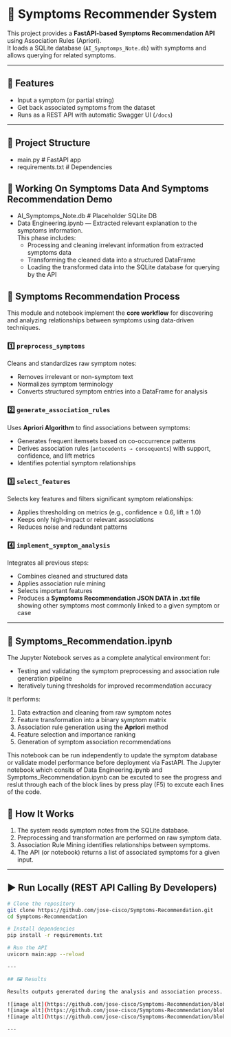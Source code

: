 # 🤖 Symptoms Recommender System

This project provides a **FastAPI-based Symptoms Recommendation API** using Association Rules (Apriori).  
It loads a SQLite database (`AI_Symptomps_Note.db`) with symptoms and allows querying for related symptoms.

---

## 🚀 Features
- Input a symptom (or partial string)
- Get back associated symptoms from the dataset
- Runs as a REST API with automatic Swagger UI (`/docs`)
  
---

## 📂 Project Structure
- main.py # FastAPI app
- requirements.txt # Dependencies
## 📂 Working On Symptoms Data And Symptoms Recommendation Demo
- AI_Symptomps_Note.db # Placeholder SQLite DB 
- Data Engineering.ipynb — Extracted relevant explanation to the symptoms information.  
  This phase includes:
  - Processing and cleaning irrelevant information from extracted symptoms data  
  - Transforming the cleaned data into a structured DataFrame  
  - Loading the transformed data into the SQLite database for querying by the API
## 🧩 Symptoms Recommendation Process

This module and notebook implement the **core workflow** for discovering and analyzing relationships between symptoms using data-driven techniques.

### 1️⃣ `preprocess_symptoms`
Cleans and standardizes raw symptom notes:
- Removes irrelevant or non-symptom text  
- Normalizes symptom terminology  
- Converts structured symptom entries into a DataFrame for analysis  

### 2️⃣ `generate_association_rules`
Uses **Apriori Algorithm** to find associations between symptoms:
- Generates frequent itemsets based on co-occurrence patterns  
- Derives association rules (`antecedents → consequents`) with support, confidence, and lift metrics  
- Identifies potential symptom relationships  

### 3️⃣ `select_features`
Selects key features and filters significant symptom relationships:
- Applies thresholding on metrics (e.g., confidence ≥ 0.6, lift ≥ 1.0)  
- Keeps only high-impact or relevant associations  
- Reduces noise and redundant patterns  

### 4️⃣ `implement_symptom_analysis`
Integrates all previous steps:
- Combines cleaned and structured data  
- Applies association rule mining  
- Selects important features  
- Produces a **Symptoms Recommendation JSON DATA in .txt file** showing other symptoms most commonly linked to a given symptom or case  

---

## 📓 Symptoms_Recommendation.ipynb

The Jupyter Notebook serves as a complete analytical environment for:
- Testing and validating the symptom preprocessing and association rule generation pipeline  
- Iteratively tuning thresholds for improved recommendation accuracy  

It performs:
1. Data extraction and cleaning from raw symptom notes  
2. Feature transformation into a binary symptom matrix  
3. Association rule generation using the **Apriori** method  
4. Feature selection and importance ranking  
5. Generation of symptom association recommendations  

This notebook can be run independently to update the symptom database or validate model performance before deployment via FastAPI.
The Jupyter notebook which consits of Data Engineering.ipynb and Symptoms_Recommendation.ipynb can be excuted to see the progress and reslut through each of the block lines by press play (F5) to excute each lines of the code.

## 🧠 How It Works
1. The system reads symptom notes from the SQLite database.  
2. Preprocessing and transformation are performed on raw symptom data.  
3. Association Rule Mining identifies relationships between symptoms.  
4. The API (or notebook) returns a list of associated symptoms for a given input.  

---

## ▶️ Run Locally (REST API Calling By Developers)

```bash
# Clone the repository
git clone https://github.com/jose-cisco/Symptoms-Recommendation.git
cd Symptoms-Recommendation

# Install dependencies
pip install -r requirements.txt

# Run the API
uvicorn main:app --reload

---

## 🖼️ Results 

Results outputs generated during the analysis and association process.

![image alt](https://github.com/jose-cisco/Symptoms-Recommendation/blob/main/messageImage_1760170243817.jpg?raw=true)
![image alt](https://github.com/jose-cisco/Symptoms-Recommendation/blob/main/messageImage_1760170289030.jpg?raw=true)
![image alt](https://github.com/jose-cisco/Symptoms-Recommendation/blob/main/messageImage_1760170683412.jpg?raw=true)

---

